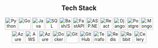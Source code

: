 <div align="center">
  <h2>Tech Stack</h2>

<div align="center">
  <img src="https://cdn.jsdelivr.net/gh/devicons/devicon/icons/python/python-original.svg" height="40" alt="Python"/>
  <img src="https://cdn.jsdelivr.net/gh/devicons/devicon/icons/go/go-original.svg" height="40" alt="Go"/>
  <img src="https://cdn.jsdelivr.net/gh/devicons/devicon/icons/java/java-original.svg" height="40" alt="Java"/>
  <img src="https://img.icons8.com/ios-filled/50/4cafef/sql.png" height="40" alt="SQL"/>
  <img src="https://cdn.jsdelivr.net/gh/devicons/devicon/icons/bash/bash-original.svg" height="40" alt="Bash/Shell"/>
  <img src="https://cdn.jsdelivr.net/gh/devicons/devicon/icons/fastapi/fastapi-original.svg" height="40" alt="FastAPI"/>
  <img src="https://cdn.jsdelivr.net/gh/devicons/devicon/icons/dot-net/dot-net-original.svg" height="40" alt="ASP.NET Core"/>
  <img src="https://cdn.jsdelivr.net/gh/devicons/devicon/icons/react/react-original.svg" height="40" alt="React"/>
  <img src="https://cdn.jsdelivr.net/gh/devicons/devicon/icons/django/django-plain.svg" height="40" alt="Django"/>
  <img src="https://cdn.jsdelivr.net/gh/devicons/devicon/icons/postgresql/postgresql-original.svg" height="40" alt="PostgreSQL"/>
  <img src="https://cdn.jsdelivr.net/gh/devicons/devicon/icons/mongodb/mongodb-original.svg" height="40" alt="MongoDB Atlas"/>
  <img src="https://img.icons8.com/color/48/azure-1.png" height="40" alt="Azure SQL"/>
  <img src="https://cdn.jsdelivr.net/gh/devicons/devicon/icons/amazonwebservices/amazonwebservices-original.svg" height="40" alt="AWS"/>
  <img src="https://cdn.jsdelivr.net/gh/devicons/devicon/icons/azure/azure-original.svg" height="40" alt="Azure"/>
  <img src="https://cdn.jsdelivr.net/gh/devicons/devicon/icons/docker/docker-original.svg" height="40" alt="Docker"/>
  <img src="https://cdn.jsdelivr.net/gh/devicons/devicon/icons/git/git-original.svg" height="40" alt="Git"/>
  <img src="https://avatars.githubusercontent.com/u/44036562?s=200&v=4" height="40" alt="GitHub Actions"/>
  <img src="https://cdn.jsdelivr.net/gh/devicons/devicon/icons/terraform/terraform-original.svg" height="40" alt="Terraform"/>
  <img src="https://cdn.jsdelivr.net/gh/devicons/devicon/icons/redis/redis-original.svg" height="40" alt="Redis"/>
  <img src="https://www.rabbitmq.com/img/rabbitmq-logo.svg" height="40" alt="RabbitMQ"/>
  <img src="https://docs.celeryq.dev/en/stable/_static/celery_512.png" height="40" alt="Celery"/>

</div>

